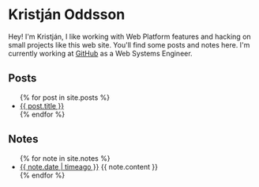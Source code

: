 # Kristján Oddsson

Hey! I'm Kristján, I like working with Web Platform features and hacking on small projects like this web site. You'll find some posts and notes here. I'm currently working at [GitHub](https://github.com/koddsson) as a Web Systems Engineer.

## Posts

<ul>
  {% for post in site.posts %}
    <li>
      <a href="{{ post.url }}">{{ post.title }}</a>
    </li>
  {% endfor %}
</ul>

## Notes
<ul>
  {% for note in site.notes %}
    <li>
      <a href="{{ note.url }}">{{ note.date | timeago }}</a>
      {{ note.content }}
    </li>
  {% endfor %}
</ul>
